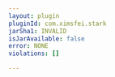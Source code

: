 ```yaml
---
layout: plugin
pluginId: com.ximsfei.stark
jarSha1: INVALID
isJarAvailable: false
error: NONE
violations: []

---
```


